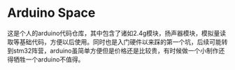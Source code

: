 # Arduino Space

这是个人的arduino代码仓库，其中包含了诸如2.4g模块，扬声器模块，模拟量读取等基础代码，方便以后使用。同时也是入门硬件以来踩的第一个坑，后续可能转到stm32阵营，arduino虽简单方便但是价格还是比较贵，有时候做一个小制作还得牺牲一个arduino不值得。
